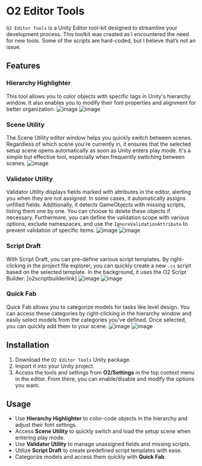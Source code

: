 # O2 Editor Tools

`O2 Editor Tools` is a Unity Editor tool-kit designed to streamline your development process. This toolkit was created as I encountered the need for new tools. Some of the scripts are hard-coded, but I believe that’s not an issue.

## Features

### **Hierarchy Highlighter**
This tool allows you to color objects with specific tags in Unity's hierarchy window. It also enables you to modify their font properties and alignment for better organization.
![image](https://github.com/user-attachments/assets/c546f84a-08d2-40bc-b677-bb8663934feb)
![image](https://github.com/user-attachments/assets/82f76410-1a24-4b0e-803a-c8e7d2d27e28)

### **Scene Utility**
The Scene Utility editor window helps you quickly switch between scenes. Regardless of which scene you're currently in, it ensures that the selected setup scene opens automatically as soon as Unity enters play mode. It's a simple but effective tool, especially when frequently switching between scenes.
![image](https://github.com/user-attachments/assets/1fb55e47-b308-4567-a41e-da20a65b15bd)

### **Validator Utility**
Validator Utility displays fields marked with attributes in the editor, alerting you when they are not assigned. In some cases, it automatically assigns unfilled fields. Additionally, it detects GameObjects with missing scripts, listing them one by one. You can choose to delete these objects if necessary. Furthermore, you can define the validation scope with various options, exclude namespaces, and use the `IgnoreValidationAttribute` to prevent validation of specific items.
![image](https://github.com/user-attachments/assets/c3cf7075-f5d6-42b4-b83d-4a7e88a3fec8)
![image](https://github.com/user-attachments/assets/73ff3a73-e5ea-4ff4-829b-8d8f2cb86649)

### **Script Draft**
With Script Draft, you can pre-define various script templates. By right-clicking in the project file explorer, you can quickly create a new `.cs` script based on the selected template. In the background, it uses the O2 Script Builder: [o2scriptbuilderlink]
![image](https://github.com/user-attachments/assets/344f468f-a293-4d50-8f17-6296de071aca)
![image](https://github.com/user-attachments/assets/5ed5ebab-c94b-453f-8e09-c09482b4548c)


### **Quick Fab**
Quick Fab allows you to categorize models for tasks like level design. You can access these categories by right-clicking in the hierarchy window and easily select models from the categories you've defined. Once selected, you can quickly add them to your scene.
![image](https://github.com/user-attachments/assets/6316e3d1-7513-42a6-803b-f2059bcc2b2d)
![image](https://github.com/user-attachments/assets/bc97c0fe-c980-4d8c-a76a-5ec1ebda6e1d)

## Installation

1. Download the `O2 Editor Tools` Unity package.
2. Import it into your Unity project.
3. Access the tools and settings from **O2/Settings** in the top context menu in the editor. From there, you can enable/disable and modify the options you want.

## Usage

- Use **Hierarchy Highlighter** to color-code objects in the hierarchy and adjust their font settings.
- Access **Scene Utility** to quickly switch and load the setup scene when entering play mode.
- Use **Validator Utility** to manage unassigned fields and missing scripts.
- Utilize **Script Draft** to create predefined script templates with ease.
- Categorize models and access them quickly with **Quick Fab**.
